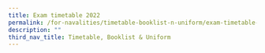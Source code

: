 ```yaml
---
title: Exam timetable 2022
permalink: /for-navalities/timetable-booklist-n-uniform/exam-timetable-2022
description: ""
third_nav_title: Timetable, Booklist & Uniform
---
```

